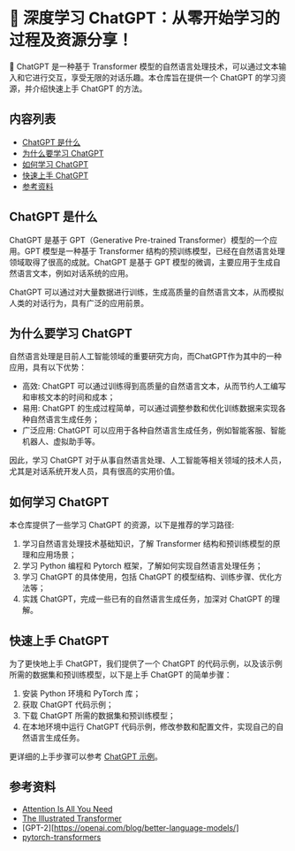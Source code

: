 # 📕 深度学习 ChatGPT：从零开始学习的过程及资源分享！

💬 ChatGPT 是一种基于 Transformer 模型的自然语言处理技术，可以通过文本输入和它进行交互，享受无限的对话乐趣。本仓库旨在提供一个 ChatGPT 的学习资源，并介绍快速上手 ChatGPT 的方法。

## 内容列表

- [ChatGPT 是什么](#ChatGPT-是什么)
- [为什么要学习 ChatGPT](#为什么要学习-ChatGPT)
- [如何学习 ChatGPT](#如何学习-ChatGPT)
- [快速上手 ChatGPT](#快速上手-ChatGPT)
- [参考资料](#参考资料)

## ChatGPT 是什么

ChatGPT 是基于 GPT（Generative Pre-trained Transformer）模型的一个应用。GPT 模型是一种基于 Transformer 结构的预训练模型，已经在自然语言处理领域取得了很高的成就。ChatGPT 是基于 GPT 模型的微调，主要应用于生成自然语言文本，例如对话系统的应用。

ChatGPT 可以通过对大量数据进行训练，生成高质量的自然语言文本，从而模拟人类的对话行为，具有广泛的应用前景。

## 为什么要学习 ChatGPT

自然语言处理是目前人工智能领域的重要研究方向，而ChatGPT作为其中的一种应用，具有以下优势：

- 高效: ChatGPT 可以通过训练得到高质量的自然语言文本，从而节约人工编写和审核文本的时间和成本；
- 易用: ChatGPT 的生成过程简单，可以通过调整参数和优化训练数据来实现各种自然语言生成任务；
- 广泛应用: ChatGPT 可以应用于各种自然语言生成任务，例如智能客服、智能机器人、虚拟助手等。

因此，学习 ChatGPT 对于从事自然语言处理、人工智能等相关领域的技术人员，尤其是对话系统开发人员，具有很高的实用价值。

## 如何学习 ChatGPT

本仓库提供了一些学习 ChatGPT 的资源，以下是推荐的学习路径:

1. 学习自然语言处理技术基础知识，了解 Transformer 结构和预训练模型的原理和应用场景；
2. 学习 Python 编程和 Pytorch 框架，了解如何实现自然语言处理任务；
3. 学习 ChatGPT 的具体使用，包括 ChatGPT 的模型结构、训练步骤、优化方法等；
4. 实践 ChatGPT，完成一些已有的自然语言生成任务，加深对 ChatGPT 的理解。

## 快速上手 ChatGPT

为了更快地上手 ChatGPT，我们提供了一个 ChatGPT 的代码示例，以及该示例所需的数据集和预训练模型，以下是上手 ChatGPT 的简单步骤：

1. 安装 Python 环境和 PyTorch 库；
2. 获取 ChatGPT 代码示例；
3. 下载 ChatGPT 所需的数据集和预训练模型；
4. 在本地环境中运行 ChatGPT 代码示例，修改参数和配置文件，实现自己的自然语言生成任务。

更详细的上手步骤可以参考 [ChatGPT 示例](./chatgpt_example/README.md)。

## 参考资料

- [Attention Is All You Need](https://arxiv.org/abs/1706.03762)
- [The Illustrated Transformer](http://jalammar.github.io/illustrated-transformer/)
- [GPT-2][https://openai.com/blog/better-language-models/]
- [pytorch-transformers](https://github.com/huggingface/pytorch-transformers)
